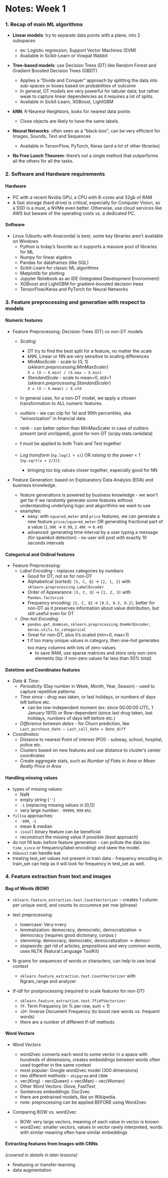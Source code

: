 # Notes: Week 1

### 1. Recap of main ML algorithms

- **Linear models**: try to separate data points with a plane, into 2 subspaces
    - ex: Logistic regression, Support Vector Machines (SVM)
    - Available in Scikit-Learn or Vowpal Wabbit
- **Tree-based models**: use Decision Trees (DT) like Random Forest and Gradient Boosted Decision Trees (GBDT)
    - Applies a “Divide and Conquer” approach by splitting the data into sub-spaces or boxes based on probabilities of outcome
    - In general, DT models are very powerful for tabular data; but rather weak to capture linear dependencies as it requires a lot of splits.
    - Available in Sickit-Learn, XGBoost, LightGBM
- **kNN**: K-Nearest-Neighbors, looks for nearest data points
    - Close objects are likely to have the same labels.
- **Neural Networks**: often seen as a “black-box”, can be very efficient for Images, Sounds, Text and Sequences
    - Available in TensorFlow, PyTorch, Keras (and a lot of other libraries)

- **No Free Lunch Theorem**: there’s not a single method that outperforms all the others for all the tasks.

### 2. Software and Hardware requirements

#### Hardware
- PC with a recent Nvidia GPU, a CPU with 6-cores and 32gb of RAM
- A fast storage (hard drive) is critical, especially for Computer Vision, so a SSD is a must, a NVMe even better. Otherwise, use cloud services like AWS but beware of the operating costs vs. a dedicated PC.

#### Software
- Linux (Ubuntu with Anaconda) is best, some key libraries aren’t available on Windows
    - Python is today’s favorite as it supports a massive pool of libraries for ML
    - Numpy for linear algebra
    - Pandas for dataframes (like SQL)
    - Scikit-Learn for classic ML algorithms
    - Matplotlib for plotting
    - Jupyter Notebook as an IDE (Integrated Development Environment)
    - XGBoost and LightGBM for gradient-boosted decision trees
    - TensorFlow/Keras and PyTorch for Neural Networks

### 3. Feature preprocessing and generation with respect to models

#### Numeric features
- Feature Preprocessing: Decision-Trees (DT) vs non-DT models
    - *Scaling*
        - DT try to find the best split for a feature, no matter the scale
        - kNN, Linear or NN are very sensitive to scaling differences
        - *MinMaxScale* - scale to [0, 1] (*sklearn.preprocessing.MinMaxScaler*)  
        `X = (X — X.min) / (X.max — X.min)`
        - *StandardScale* - scale to mean=0, std=1 (*sklearn.preprocessing.StandardScaler*)  
        `X = (X — X.mean) / X.std`
    - In general case, for a non-DT model, we apply a chosen transformation to ALL numeric features.
    - *outliers* - we can clip for 1st and 99th percentiles, aka “winsorization” in financial data
    - *rank* - can better option than MinMaxScaler in case of outliers present (and unclipped), good for non-DT (scipy.stats.rankdata)
    
    - :exclamation: must be applied to both Train and Test together
    - *Log transform* (`np.log(1 + x)`) OR *raising to the power < 1* (`np.sqrt(x + 2/3)`):
        - bringing too big values closer together, especially good for NN

- Feature Generation: based on Exploaratory Data Analysis (EDA) and business knowledge.
    - feature generations is powered by business knowledge - we won't get far if we randomly generate some features without understanding underlying logic and akgorithms we want to use
    - examples: 
        - easy: with `squared_meter` and `price` features, we can generate a new feature `price/squared_meter` OR generating fractional part of a value (`1.99€` &rarr; `0.99`, `2.49€` &rarr; `0.49`)
        - advanced: generating time interval by a user typing a message (for spambot detection) - no user will post with exactly 10 seconds intervals

#### Categorical and Ordinal features
- Feature Preprocessing:
    - *Label Encoding* - replaces categories by numbers
        - Good for DT, not so for non-DT
        - Alphabetical (sorted): `[S, C, Q]` &rarr; `[2, 1, 3]` with `sklearn.preprocessing.LabelEncoder`
        - Order of Appearance: `[S, C, Q]` &rarr; `[1, 2, 3]` with `Pandas.factorize`
        - Frequency encoding: `[S, C, Q]` &rarr; `[0.5, 0.3, 0.2]`, better for non-DT as it preserves information about value distribution, but still useful even for DT
    - *One-hot Encoding*
        - `pandas.get_dummies`, `sklearn.preprocessing.OneHotEncoder`, `keras.utils.to_categorical`
        - Great for non-DT, plus it’s scaled (min=0, max=1)
        - :exclamation: if too many unique values in category, then one-hot generates too many columns with lots of zero-values.
            - to save RAM, use sparse matrices and store only non-zero elements (tip: if non-zero values far less than 50% total)

#### Datetime and Coordinates features
- *Date & Time*:
    - *Periodicity* (Day number in Week, Month, Year, Season) - used to capture repetitive patterns
    - *Time since* - drug was taken, or last holidays, or numbers of days left before etc.
        - can be row-independent moment (ex: since 00:00:00 UTC, 1 January 1970) or Row-dependent (since last drug taken, last holidays, numbers of days left before etc.)
    - *Difference between dates* - for Churn prediction, like `Last_purchase_date — Last_call_date = Date_diff`
- *Coordinates*:
    - Distance to nearest Point of interest (POI) - subway, school, hospital, police etc.
    - Clusters based on new features and use distance to cluster’s center coordinates
    - Create aggregate stats, such as *Number of Flats in Area* or *Mean Realty Price in Area*

#### Handling missing values
- types of missing values: 
    - NaN
    - empty string (`''`)
    - `-1` (replacing missing values in [0,1])
    - very large number: `-99999`, `999` etc.
- `fillna` approaches:
    - `-999`, `-1`
    - mean & median
    - `isnull` binary feature can be beneficial
    - reconstruct the missing value if possible (best approach)
- do not fill `NaNs` before feature generation - can pollute the data (ex: `time_since` or frequency/label encoding) and skew the model.
- `XGboost` can handle `NaN`
- treating test_set values not present in train data - frequency encoding in train_set can help as it will look for frequency in test_set as well.

### 4. Feature extraction from text and images

#### Bag of Words (BOW)
- `sklearn.feature_extraction.text.CountVectorizer` - creates 1 column per unique word, and counts its occurence per row (phrase)

- text preprocessing:
    - lowercase: Very->very
    - lemmatization: democracy, democratic, democratization -> democracy (requires good dictionary, corpus )
    - stemming: democracy, democratic, democratization -> democr
    - stopwords: get rid of articles, prepositions and very common words, uses NLTK (Natural Language ToolKit)

- N-grams for sequences of words or characters, can help to use local context
    - `sklearn.feature_extraction.text.CountVectorizer` with Ngram_range and analyzer

- tf-idf for postprocessing (required to scale features for non-DT)
    - `sklearn.feature_extraction.text.TfidfVectorizer`
    - `TF`: Term Frequency (in % per row, sum = 1)
    - `iDF`: Inverse Document Frequency (to boost rare words vs. frequent words)
    - there are a number of different tf-idf methods

#### Word Vectors
 - Word Vectors
    - word2vec converts each word to some vector in a space with hundreds of dimensions, creates embeddings between words often used together in the same context
    - most popular: Google word2vec model (300 dimensions)
    - two different methods - `skipgram` and `CBOW`
    - vec(King) - vec(Queen) = vec(Man) - vec(Woman)
    - Other Word Vectors: Glove, FastText
    - Sentences embeddings: Doc2vec
    - there are pretrained models, like on Wikipedia.
    - note: preprocessing can be applied BEFORE using Word2vec


- Comparing BOW vs. word2vec
    - BOW: very large vectors, meaning of each value in vector is known
    - word2vec: smaller vectors, values in vector rarely interpreted, words with similar meaning often have similar embeddings

#### Extracting features from Images with CNNs
*(covered in details in later lessons)*
- finetuning or transfer-learning
- data augmentation


